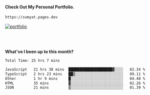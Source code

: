 #### Check Out My Personal Portfolio.
````bash
https://sumyat.pages.dev
````

<a href='https://sumyat.pages.dev/'>
    <img src='https://user-images.githubusercontent.com/108873224/211860821-15c31441-8db7-4fb7-8537-28a0c11e9408.png' alt='portfolio' align='center' />
</a>


<br />
<br />


<br />
<br />

**What've I been up to this month?**

<!--START_SECTION:waka-->

```txt
Total Time: 25 hrs 7 mins

JavaScript   21 hrs 38 mins  ████████████████████▓░░░░   82.34 %
TypeScript   2 hrs 23 mins   ██▒░░░░░░░░░░░░░░░░░░░░░░   09.11 %
Other        1 hr 9 mins     █░░░░░░░░░░░░░░░░░░░░░░░░   04.40 %
HTML         35 mins         ▓░░░░░░░░░░░░░░░░░░░░░░░░   02.26 %
JSON         21 mins         ▒░░░░░░░░░░░░░░░░░░░░░░░░   01.39 %
```

<!--END_SECTION:waka-->

<br />


